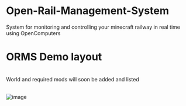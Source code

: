 # Open-Rail-Management-System

System for monitoring and controlling your minecraft railway in real time using OpenComputers

# ORMS Demo layout
</br>
World and required mods will soon be added and listed
</br>
</br>

![image](https://user-images.githubusercontent.com/92917981/222973622-d6da466c-33f6-41e3-a653-53a11b9dd370.png)

